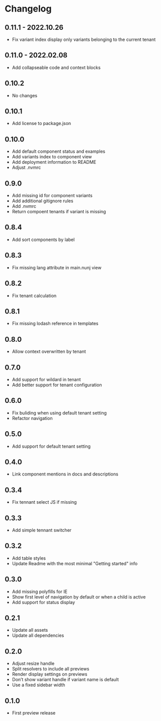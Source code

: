# Changelog

## 0.11.1 - 2022.10.26

* Fix variant index display only variants belonging to the current tenant

## 0.11.0 - 2022.02.08

* Add collapseable code and context blocks

## 0.10.2

* No changes

## 0.10.1

* Add license to package.json

## 0.10.0

* Add default component status and examples
* Add variants index to component view
* Add deployment information to README
* Adjust .nvmrc

## 0.9.0

* Add missing id for component variants
* Add additional gitignore rules
* Add .nvmrc
* Return compoent tenants if variant is missing

## 0.8.4

* Add sort components by label

## 0.8.3

* Fix missing lang attribute in main.nunj view

## 0.8.2

* Fix tenant calculation

## 0.8.1

* Fix missing lodash reference in templates

## 0.8.0

* Allow context overwritten by tenant

## 0.7.0

* Add support for wildard in tenant
* Add better support for tenant configuration

## 0.6.0

* Fix buliding when using default tenant setting
* Refactor navigation

## 0.5.0

* Add support for default tenant setting

## 0.4.0

* Link component mentions in docs and descriptions

## 0.3.4

* Fix tennant select JS if missing

## 0.3.3

* Add simple tennant switcher

## 0.3.2

* Add table styles
* Update Readme with the most minimal "Getting started" info

## 0.3.0

* Add missing polyfills for IE
* Show first level of navigation by default or when a child is active
* Add support for status display

## 0.2.1

* Update all assets
* Update all dependencies

## 0.2.0

* Adjust resize handle
* Split resolvers to include all previews
* Render display settings on previews
* Don’t show variant handle if variant name is default
* Use a fixed sidebar width

## 0.1.0

* First preview release
